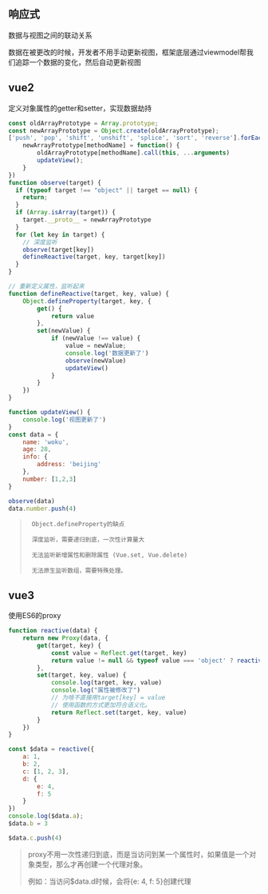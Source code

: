 ## 响应式
数据与视图之间的联动关系

数据在被更改的时候，开发者不用手动更新视图，框架底层通过viewmodel帮我们追踪一个数据的变化，然后自动更新视图

## vue2
定义对象属性的getter和setter，实现数据劫持

```javascript
const oldArrayPrototype = Array.prototype;
const newArrayPrototype = Object.create(oldArrayPrototype);
['push', 'pop', 'shift', 'unshift', 'splice', 'sort', 'reverse'].forEach((methodName) => {
    newArrayPrototype[methodName] = function() {
        oldArrayPrototype[methodName].call(this, ...arguments)
        updateView();
    }
})
function observe(target) {
  if (typeof target !== "object" || target == null) {
    return;
  }
  if (Array.isArray(target)) {
    target.__proto__ = newArrayPrototype
  }
  for (let key in target) {
    // 深度监听
    observe(target[key])
    defineReactive(target, key, target[key])
  }
}

// 重新定义属性，监听起来
function defineReactive(target, key, value) {
    Object.defineProperty(target, key, {
        get() {
            return value
        },
        set(newValue) {
            if (newValue !== value) {
                value = newValue;
                console.log('数据更新了')
                observe(newValue)
                updateView()
            }
        }
    })
}

function updateView() {
    console.log('视图更新了')
}
const data = {
    name: 'woku',
    age: 28,
    info: {
        address: 'beijing'
    },
    number: [1,2,3]
}

observe(data)
data.number.push(4)
```

>      Object.defineProperty的缺点
>
>      深度监听，需要递归到底，一次性计算量大
>
>      无法监听新增属性和删除属性 (Vue.set, Vue.delete)
>
>      无法原生监听数组，需要特殊处理。
>

## vue3
使用ES6的proxy

```javascript
function reactive(data) {
    return new Proxy(data, {
        get(target, key) {
            const value = Reflect.get(target, key)
            return value != null && typeof value === 'object' ? reactive(value) : value;
        },
        set(target, key, value) {
            console.log(target, key, value)
            console.log("属性被修改了")
            // 为啥不直接用target[key] = value
            // 使用函数的方式更加符合语义化。
            return Reflect.set(target, key, value)
        }
    })
}

const $data = reactive({
    a: 1,
    b: 2,
    c: [1, 2, 3],
    d: {
        e: 4,
        f: 5
    }
})
console.log($data.a);
$data.b = 3

$data.c.push(4)
```

> proxy不用一次性递归到底，而是当访问到某一个属性时，如果值是一个对象类型，那么才再创建一个代理对象。
>
> 例如：当访问$data.d时候，会将{e: 4, f: 5}创建代理
>

